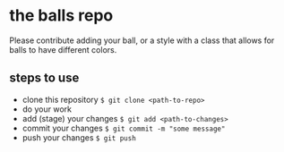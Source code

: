 # the balls repo

Please contribute adding your ball, or a style with a class that allows for balls to have different colors.

## steps to use

- clone this repository `$ git clone <path-to-repo>`
- do your work
- add (stage) your changes `$ git add <path-to-changes>`
- commit your changes `$ git commit -m "some message"`
- push your changes `$ git push`